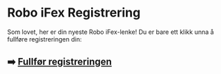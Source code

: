 # Robo iFex Registrering

Som lovet, her er din nyeste Robo iFex-lenke! Du er bare ett klikk unna å fullføre registreringen din:

## ➡️ [Fullfør registreringen](https://tinyurl.com/3vevkvw4)